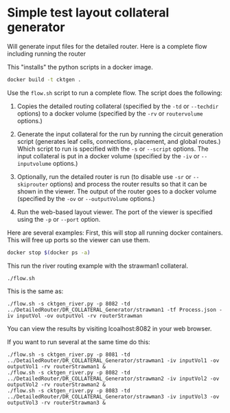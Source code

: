 # Simple test layout collateral generator

Will generate input files for the detailed router. Here is a complete flow including running the router


This "installs" the python scripts in a docker image.
````bash
docker build -t cktgen .
````

Use the `flow.sh` script to run a complete flow.
The script does the following:
1) Copies the detailed routing collateral (specified by the `-td` or `--techdir` options) to a docker volume (specified by the `-rv` or `routervolume` options.)

2) Generate the input collateral for the run by running the circuit generation script (generates leaf cells, connections, placement, and global routes.) Which script to run is specified with the `-s` or `--script` options. The input collateral is put in a docker volume (specified by the `-iv` or `--inputvolume` options.)

3) Optionally, run the detailed router is run (to disable use `-sr` or `--skiprouter` options) and process the router results so that it can be shown in the viewer. The output of the router goes to a docker volume (specified by the `-ov` or `--outputVolume` options.)

4) Run the web-based layout viewer. The port of the viewer is specified using the `-p` or `--port` option.

Here are several examples:
First, this will stop all running docker containers. This will free up ports so the viewer can use them.
````bash
docker stop $(docker ps -a)
````

This run the river routing example with the strawman1 collateral.
````
./flow.sh
````
This is the same as:
````
./flow.sh -s cktgen_river.py -p 8082 -td ../DetailedRouter/DR_COLLATERAL_Generator/strawman1 -tf Process.json -iv inputVol -ov outputVol -rv routerStrawman
````
You can view the results by visiting lcoalhost:8082 in your web browser.

If you want to run several at the same time do this:
````
./flow.sh -s cktgen_river.py -p 8081 -td ../DetailedRouter/DR_COLLATERAL_Generator/strawman1 -iv inputVol1 -ov outputVol1 -rv routerStrawman1 &
./flow.sh -s cktgen_river.py -p 8082 -td ../DetailedRouter/DR_COLLATERAL_Generator/strawman2 -iv inputVol2 -ov outputVol2 -rv routerStrawman2 &
./flow.sh -s cktgen_river.py -p 8083 -td ../DetailedRouter/DR_COLLATERAL_Generator/strawman3 -iv inputVol3 -ov outputVol3 -rv routerStrawman3 &
````
